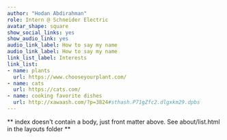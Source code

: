 ```yaml
---
author: "Hodan Abdirahman"
role: Intern @ Schneider Electric
avatar_shape: square
show_social_links: yes
show_audio_link: yes
audio_link_label: How to say my name
audio_link_label: How to say my name
link_list_label: Interests
link_list:
- name: plants
  url: https://www.chooseyourplant.com/
- name: cats
  url: https://cats.com/
- name: cooking favorite dishes
  url: http://xawaash.com/?p=3824#sthash.P71gZfc2.dlgxkm29.dpbs
---
```


\*\* index doesn't contain a body, just front matter above. See about/list.html in the layouts folder \*\*
